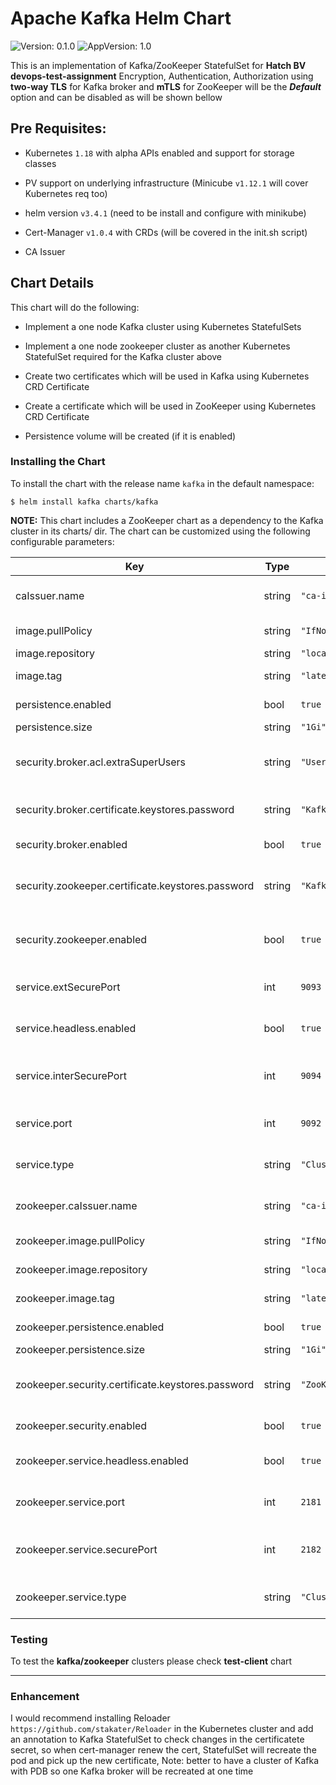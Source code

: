 # Apache Kafka Helm Chart

![Version: 0.1.0](https://img.shields.io/badge/Version-0.1.0-informational?style=flat-square) ![AppVersion: 1.0](https://img.shields.io/badge/AppVersion-1.0-informational?style=flat-square)

This is an implementation of Kafka/ZooKeeper StatefulSet for **Hatch BV devops-test-assignment**
Encryption, Authentication, Authorization using **two-way TLS** for Kafka broker and **mTLS** for ZooKeeper will be the **_Default_** option and can be disabled as will be shown bellow

## Pre Requisites:

* Kubernetes `1.18` with alpha APIs enabled and support for storage classes

* PV support on underlying infrastructure (Minicube `v1.12.1` will cover Kubernetes req too)

* helm version `v3.4.1` (need to be install and configure with minikube)

* Cert-Manager `v1.0.4` with CRDs (will be covered in the init.sh script)

* CA Issuer

## Chart Details

This chart will do the following:

* Implement a one node Kafka cluster using Kubernetes StatefulSets

* Implement a one node zookeeper cluster as another Kubernetes StatefulSet required for the Kafka cluster above

* Create two certificates which will be used in Kafka using Kubernetes CRD Certificate

* Create a certificate which will be used in ZooKeeper using Kubernetes CRD Certificate

* Persistence volume will be created (if it is enabled)

### Installing the Chart

To install the chart with the release name `kafka` in the default namespace:

```
$ helm install kafka charts/kafka
```

**NOTE:** This chart includes a ZooKeeper chart as a dependency to the Kafka cluster in its charts/ dir. The chart can be customized using the following configurable parameters:

| Key | Type | Default | Description |
|-----|------|---------|-------------|
| caIssuer.name | string | `"ca-issuer"` | Certificate authority issuer CRD created by Cert-Manager |
| image.pullPolicy | string | `"IfNotPresent"` | Kafka Container pull policy |
| image.repository | string | `"localhost/my_kafka"` | Kafka Container image |
| image.tag | string | `"latest"` | Kafka Container image tag |
| persistence.enabled | bool | `true` | Use a PVC to persist data |
| persistence.size | string | `"1Gi"` | Size of data volume |
| security.broker.acl.extraSuperUsers | string | `"User:CN=KafkaClient"` | Kafka extra super users to be added to ACL, example "User:CN=a;User:CN=b" |
| security.broker.certificate.keystores.password | string | `"KafkaPassword"` | Password for the KeyStores for Kafka broker certificate |
| security.broker.enabled | bool | `true` | Enable Kafka Security ( Two-way TLS, ACL) |
| security.zookeeper.certificate.keystores.password | string | `"KafkaZKPassword"` | Password for the KeyStores for ZooKeeper client certificate |
| security.zookeeper.enabled | bool | `true` | Enable Kafka Secure connection to ZooKeeper ( Two-way TLS, ACL) |
| service.extSecurePort | int | `9093` | Secure TCP port configured to access Kafka cluster |
| service.headless.enabled | bool | `true` | Enable headless service (it will be auto enabled is security is enabled) |
| service.interSecurePort | int | `9094` | Secure TCP port configured to access Kafka per Broker (Headless) |
| service.port | int | `9092` | TCP port configured at cluster services (used if security is disabled) |
| service.type | string | `"ClusterIP"` | Service Type (only ClusterIP supported for now). |
| zookeeper.caIssuer.name | string | `"ca-issuer"` | Certificate authority issuer CRD created by Cert-Manager |
| zookeeper.image.pullPolicy | string | `"IfNotPresent"` | ZooKeeper Container image |
| zookeeper.image.repository | string | `"localhost/my_zookeeper"` | ZooKeeper Container image |
| zookeeper.image.tag | string | `"latest"` | ZooKeeper Container image |
| zookeeper.persistence.enabled | bool | `true` | Use a PVC to persist data |
| zookeeper.persistence.size | string | `"1Gi"` | Size of data volume |
| zookeeper.security.certificate.keystores.password | string | `"ZooKeeperPassword"` | Password for the KeyStores for ZooKeeper server certificate |
| zookeeper.security.enabled | bool | `true` | Enable ZooKeeper Security ( mTls ) |
| zookeeper.service.headless.enabled | bool | `true` | Enable headless service (it will be auto enabled is security is enabled) |
| zookeeper.service.port | int | `2181` | TCP port configured at cluster services (used if security is disabled) |
| zookeeper.service.securePort | int | `2182` | Secure TCP port configured to access ZooKeeper cluster and for Headless service |
| zookeeper.service.type | string | `"ClusterIP"` | Service Type (only ClusterIP supported for now). |

### Testing

To test the **kafka/zookeeper** clusters please check **test-client** chart

---------------------------------------

### Enhancement

I would recommend installing Reloader `https://github.com/stakater/Reloader` in the Kubernetes cluster and add an annotation to Kafka StatefulSet to check changes in the certificatete secret, so when cert-manager renew the cert, StatefulSet will recreate the pod and pick up the new certificate,
Note: better to have a cluster of Kafka with PDB so one Kafka broker will be recreated at one time
